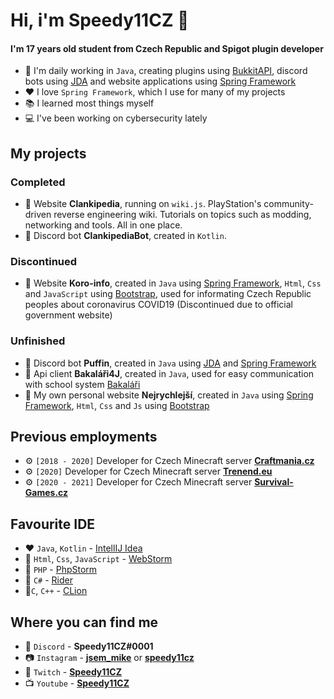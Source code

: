 # Hi, i'm Speedy11CZ 🧪

#### I'm 17 years old student from Czech Republic and Spigot plugin developer

- 🔧 I'm daily working in `Java`, creating plugins using [BukkitAPI](https://www.spigotmc.org/), discord bots using [JDA](https://github.com/DV8FromTheWorld/JDA) and website applications using [Spring Framework](https://spring.io/)
- ❤ I love `Spring Framework`, which I use for many of my projects
- 📚 I learned most things myself
- 💻 I've been working on cybersecurity lately

## My projects
### Completed
- 📜 Website **Clankipedia**, running on `wiki.js`. PlayStation's community-driven reverse engineering wiki. Tutorials on topics such as modding, networking and tools. All in one place.
- 🤖 Discord bot **ClankipediaBot**, created in `Kotlin`. 

### Discontinued
- 📄 Website **Koro-info**, created in `Java` using [Spring Framework](https://spring.io/), `Html`, `Css` and `JavaScript` using [Bootstrap](https://getbootstrap.com/), used for informating Czech Republic peoples about coronavirus COVID19 (Discontinued due to official government website)

### Unfinished
- 🤖 Discord bot **Puffin**, created in `Java` using [JDA](https://github.com/DV8FromTheWorld/JDA) and [Spring Framework](https://spring.io/)
- 📑 Api client **Bakaláři4J**, created in `Java`, used for easy communication with school system [Bakaláři](https://www.bakalari.cz/)
- 📄 My own personal website **Nejrychlejší**, created in `Java` using [Spring Framework](https://spring.io/), `Html`, `Css` and `Js` using [Bootstrap](https://getbootstrap.com/)

## Previous employments
- ⚙ `[2018 - 2020]` Developer for Czech Minecraft server **[Craftmania.cz](https://craftmania.cz/)**
- ⚙ `[2020]` Developer for Czech Minecraft server **[Trenend.eu](https://trenend.eu/)**
- ⚙ `[2020 - 2021]` Developer for Czech Minecraft server **[Survival-Games.cz](https://survival-games.cz/)**

## Favourite IDE
- ❤ `Java`, `Kotlin` - [IntellIJ Idea](https://www.jetbrains.com/idea/)
- 🧡 `Html`, `Css`, `JavaScript` - [WebStorm](https://www.jetbrains.com/webstorm/)
- 💛 `PHP` - [PhpStorm](https://www.jetbrains.com/phpstorm/)
- 💚 `C#` - [Rider](https://www.jetbrains.com/rider/)
- 💙`C`, `C++` - [CLion](https://www.jetbrains.com/clion/)

## Where you can find me
- 💬 `Discord` - **Speedy11CZ#0001**
- 📷 `Instagram` - **[jsem_mike](https://instagram.com/jsem_mike)** or **[speedy11cz](https://instagram.com/speedy11cz)**
- 🎥 `Twitch` - **[Speedy11CZ](https://twitch.tv/speedy11cz)**
- 📺 `Youtube` - **[Speedy11CZ](https://www.youtube.com/speedy11cz)**
